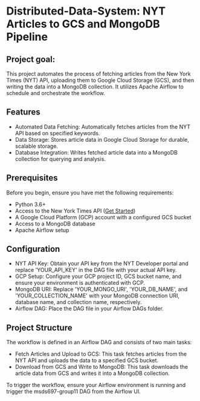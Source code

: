 # Distributed-Data-System: NYT Articles to GCS and MongoDB Pipeline


## Project goal: 
This project automates the process of fetching articles from the New York Times (NYT) API, uploading them to Google Cloud Storage (GCS), and then writing the data into a MongoDB collection. It utilizes Apache Airflow to schedule and orchestrate the workflow.

## Features
- Automated Data Fetching: Automatically fetches articles from the NYT API based on specified keywords.
- Data Storage: Stores article data in Google Cloud Storage for durable, scalable storage.
- Database Integration: Writes fetched article data into a MongoDB collection for querying and analysis.

## Prerequisites
Before you begin, ensure you have met the following requirements:
- Python 3.6+
- Access to the New York Times API ([Get Started](https://developer.nytimes.com/docs/articlesearch-product/1/overview))
- A Google Cloud Platform (GCP) account with a configured GCS bucket
- Access to a MongoDB database
- Apache Airflow setup

## Configuration
- NYT API Key: Obtain your API key from the NYT Developer portal and replace 'YOUR_API_KEY' in the DAG file with your actual API key.
- GCP Setup: Configure your GCP project ID, GCS bucket name, and ensure your environment is authenticated with GCP.
- MongoDB URI: Replace 'YOUR_MONGO_URI', 'YOUR_DB_NAME', and 'YOUR_COLLECTION_NAME' with your MongoDB connection URI, database name, and collection name, respectively.
- Airflow DAG: Place the DAG file in your Airflow DAGs folder.

## Project Structure
The workflow is defined in an Airflow DAG and consists of two main tasks:

- Fetch Articles and Upload to GCS: This task fetches articles from the NYT API and uploads the data to a specified GCS bucket.
- Download from GCS and Write to MongoDB: This task downloads the article data from GCS and writes it into a MongoDB collection.

To trigger the workflow, ensure your Airflow environment is running and trigger the msds697-group11 DAG from the Airflow UI.
